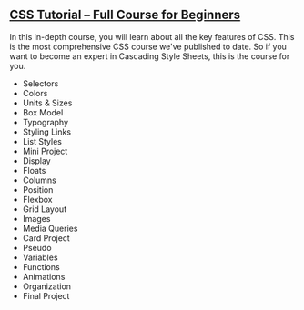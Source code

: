 ## [CSS Tutorial – Full Course for Beginners](https://www.youtube.com/watch?v=OXGznpKZ_sA&t=5s)
In this in-depth course, you will learn about all the key features of CSS. This is the most comprehensive CSS course we've published to date. So if you want to become an expert in Cascading Style Sheets, this is the course for you.

- Selectors
- Colors
- Units & Sizes
- Box Model
- Typography
- Styling Links
- List Styles
- Mini Project
-  Display
-  Floats
-  Columns
-  Position
-  Flexbox
-  Grid Layout
-  Images
-  Media Queries
-  Card Project
-  Pseudo
-  Variables
-  Functions
-  Animations
-  Organization
-  Final Project